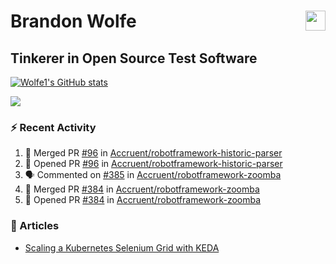 Brandon Wolfe <a href="https://www.linkedin.com/in/brandon-wolfe1" target="_blank" rel="noreferrer"><img src="https://raw.githubusercontent.com/danielcranney/readme-generator/main/public/icons/socials/linkedin.svg" width="32" height="32" align="right"/></a>
==============================
Tinkerer in Open Source Test Software
-----------------------------

<p align="left"><a href="http://www.github.com/Wolfe1"><img src="https://github-readme-stats.vercel.app/api?username=Wolfe1&show_icons=true&hide=&count_private=true&title_color=0891b2&text_color=ffffff&icon_color=0891b2&bg_color=1c1917&hide_border=true&show_icons=true" alt="Wolfe1's GitHub stats" /></a></p>
<p align="left"><a href="http://www.github.com/Wolfe1"><img src="https://github-readme-streak-stats.herokuapp.com/?user=Wolfe1&stroke=ffffff&background=1c1917&ring=0891b2&fire=0891b2&currStreakNum=ffffff&currStreakLabel=0891b2&sideNums=ffffff&sideLabels=ffffff&dates=ffffff&hide_border=true" /></a></p>

### :zap: Recent Activity
<!--START_SECTION:activity-->
1. 🎉 Merged PR [#96](https://github.com/Accruent/robotframework-historic-parser/pull/96) in [Accruent/robotframework-historic-parser](https://github.com/Accruent/robotframework-historic-parser)
2. 💪 Opened PR [#96](https://github.com/Accruent/robotframework-historic-parser/pull/96) in [Accruent/robotframework-historic-parser](https://github.com/Accruent/robotframework-historic-parser)
3. 🗣 Commented on [#385](https://github.com/Accruent/robotframework-zoomba/pull/385#issuecomment-1877152042) in [Accruent/robotframework-zoomba](https://github.com/Accruent/robotframework-zoomba)
4. 🎉 Merged PR [#384](https://github.com/Accruent/robotframework-zoomba/pull/384) in [Accruent/robotframework-zoomba](https://github.com/Accruent/robotframework-zoomba)
5. 💪 Opened PR [#384](https://github.com/Accruent/robotframework-zoomba/pull/384) in [Accruent/robotframework-zoomba](https://github.com/Accruent/robotframework-zoomba)
<!--END_SECTION:activity-->

### :newspaper: Articles
- [Scaling a Kubernetes Selenium Grid with KEDA](https://www.linkedin.com/pulse/scaling-kubernetes-selenium-grid-keda-brandon-wolfe)
